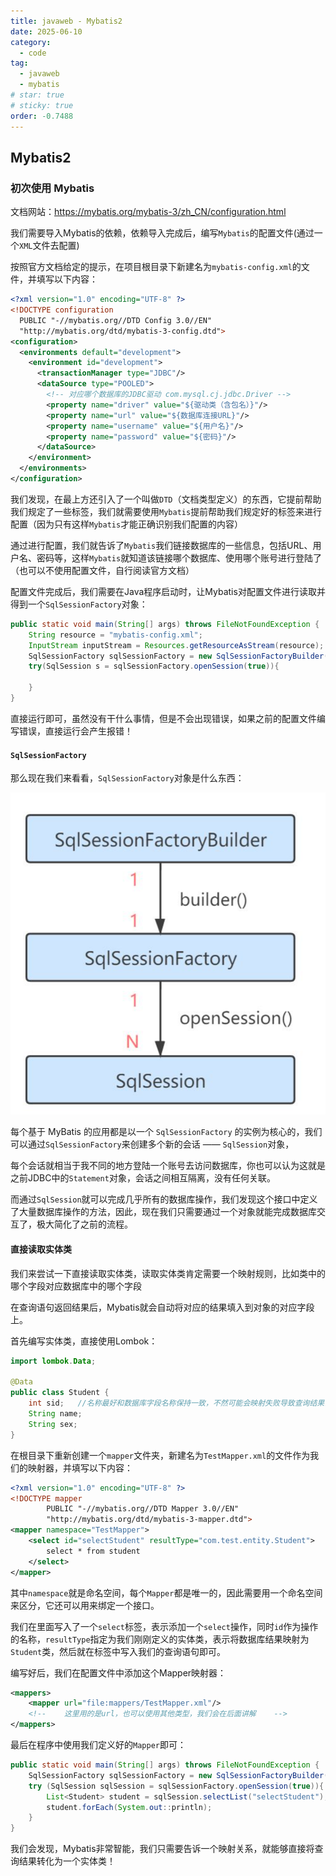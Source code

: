 ```yaml
---
title: javaweb - Mybatis2
date: 2025-06-10
category:
  - code
tag:
  - javaweb
  - mybatis
# star: true
# sticky: true
order: -0.7488
---
```


## Mybatis2

### 初次使用 Mybatis

文档网站：<https://mybatis.org/mybatis-3/zh_CN/configuration.html>

我们需要导入Mybatis的依赖，依赖导入完成后，编写`Mybatis`的配置文件(通过一个`XML`文件去配置)

按照官方文档给定的提示，在项目根目录下新建名为`mybatis-config.xml`的文件，并填写以下内容：

```xml
<?xml version="1.0" encoding="UTF-8" ?>
<!DOCTYPE configuration
  PUBLIC "-//mybatis.org//DTD Config 3.0//EN"
  "http://mybatis.org/dtd/mybatis-3-config.dtd">
<configuration>
  <environments default="development">
    <environment id="development">
      <transactionManager type="JDBC"/>
      <dataSource type="POOLED">
        <!-- 对应哪个数据库的JDBC驱动 com.mysql.cj.jdbc.Driver -->
        <property name="driver" value="${驱动类（含包名）}"/>
        <property name="url" value="${数据库连接URL}"/>
        <property name="username" value="${用户名}"/>
        <property name="password" value="${密码}"/>
      </dataSource>
    </environment>
  </environments>
</configuration>
```

我们发现，在最上方还引入了一个叫做`DTD`（文档类型定义）的东西，它提前帮助我们规定了一些标签，我们就需要使用`Mybatis`提前帮助我们规定好的标签来进行配置（因为只有这样`Mybatis`才能正确识别我们配置的内容）

通过进行配置，我们就告诉了`Mybatis`我们链接数据库的一些信息，包括URL、用户名、密码等，这样`Mybatis`就知道该链接哪个数据库、使用哪个账号进行登陆了
（也可以不使用配置文件，自行阅读官方文档）

配置文件完成后，我们需要在Java程序启动时，让Mybatis对配置文件进行读取并得到一个`SqlSessionFactory`对象：

```java
public static void main(String[] args) throws FileNotFoundException {
    String resource = "mybatis-config.xml";
    InputStream inputStream = Resources.getResourceAsStream(resource);
    SqlSessionFactory sqlSessionFactory = new SqlSessionFactoryBuilder().build(inputStream);
    try(SqlSession s = sqlSessionFactory.openSession(true)){

    }
}
```

直接运行即可，虽然没有干什么事情，但是不会出现错误，如果之前的配置文件编写错误，直接运行会产生报错！

#### `SqlSessionFactory`

那么现在我们来看看，`SqlSessionFactory`对象是什么东西：

![](../../../img/javaweb/12.png)

每个基于 MyBatis 的应用都是以一个 `SqlSessionFactory` 的实例为核心的，我们可以通过`SqlSessionFactory`来创建多个新的会话 —— `SqlSession`对象，

每个会话就相当于我不同的地方登陆一个账号去访问数据库，你也可以认为这就是之前JDBC中的`Statement`对象，会话之间相互隔离，没有任何关联。

而通过`SqlSession`就可以完成几乎所有的数据库操作，我们发现这个接口中定义了大量数据库操作的方法，因此，现在我们只需要通过一个对象就能完成数据库交互了，极大简化了之前的流程。

#### 直接读取实体类

我们来尝试一下直接读取实体类，读取实体类肯定需要一个映射规则，比如类中的哪个字段对应数据库中的哪个字段

在查询语句返回结果后，Mybatis就会自动将对应的结果填入到对象的对应字段上。

首先编写实体类，直接使用Lombok：

```java
import lombok.Data;

@Data
public class Student {
    int sid;   //名称最好和数据库字段名称保持一致，不然可能会映射失败导致查询结果丢失
    String name;
    String sex;
}
```

在根目录下重新创建一个`mapper`文件夹，新建名为`TestMapper.xml`的文件作为我们的映射器，并填写以下内容：

```xml
<?xml version="1.0" encoding="UTF-8" ?>
<!DOCTYPE mapper
        PUBLIC "-//mybatis.org//DTD Mapper 3.0//EN"
        "http://mybatis.org/dtd/mybatis-3-mapper.dtd">
<mapper namespace="TestMapper">
    <select id="selectStudent" resultType="com.test.entity.Student">
        select * from student
    </select>
</mapper>
```

其中`namespace`就是命名空间，每个`Mapper`都是唯一的，因此需要用一个命名空间来区分，它还可以用来绑定一个接口。

我们在里面写入了一个`select`标签，表示添加一个`select`操作，同时`id`作为操作的名称，`resultType`指定为我们刚刚定义的实体类，表示将数据库结果映射为`Student`类，然后就在标签中写入我们的查询语句即可。

编写好后，我们在配置文件中添加这个Mapper映射器：

```xml
<mappers>
    <mapper url="file:mappers/TestMapper.xml"/>
    <!--    这里用的是url，也可以使用其他类型，我们会在后面讲解    -->
</mappers>
```

最后在程序中使用我们定义好的`Mapper`即可：

```java
public static void main(String[] args) throws FileNotFoundException {
    SqlSessionFactory sqlSessionFactory = new SqlSessionFactoryBuilder().build(new FileInputStream("mybatis-config.xml"));
    try (SqlSession sqlSession = sqlSessionFactory.openSession(true)){
        List<Student> student = sqlSession.selectList("selectStudent");
        student.forEach(System.out::println);
    }
}
```

我们会发现，Mybatis非常智能，我们只需要告诉一个映射关系，就能够直接将查询结果转化为一个实体类！
